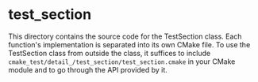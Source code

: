 test_section
============

This directory contains the source code for the TestSection class. Each
function's implementation is separated into its own CMake file. To use the
TestSection class from outside the class, it suffices to include
`cmake_test/detail_/test_section/test_section.cmake` in your CMake module and to
go through the API provided by it.
